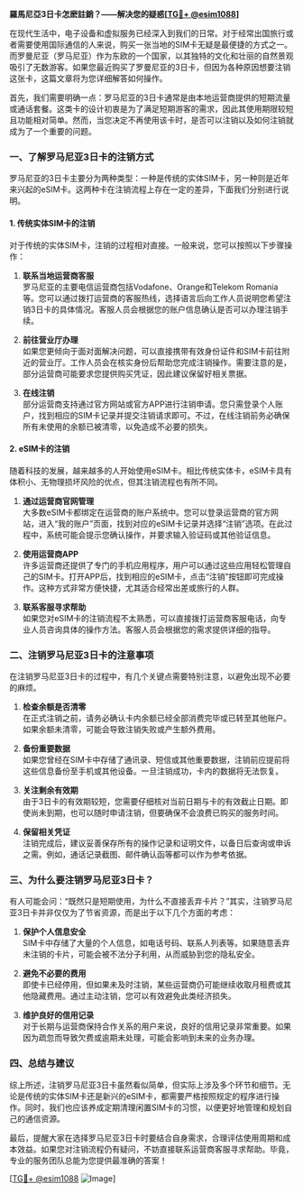 **羅馬尼亞3日卡怎麽註銷？——解决您的疑惑[[TG💪+ @esim1088](https://t.me/s/esim1088)]**

在现代生活中，电子设备和虚拟服务已经深入到我们的日常。对于经常出国旅行或者需要使用国际通信的人来说，购买一张当地的SIM卡无疑是最便捷的方式之一。而罗曼尼亚（罗马尼亚）作为东欧的一个国家，以其独特的文化和壮丽的自然景观吸引了无数游客。如果您最近购买了罗曼尼亚的3日卡，但因为各种原因想要注销这张卡，这篇文章将为您详细解答如何操作。

首先，我们需要明确一点：罗马尼亚的3日卡通常是由本地运营商提供的短期流量或通话套餐。这类卡的设计初衷是为了满足短期游客的需求，因此其使用期限较短且功能相对简单。然而，当您决定不再使用该卡时，是否可以注销以及如何注销就成为了一个重要的问题。

### **一、了解罗马尼亚3日卡的注销方式**

罗马尼亚的3日卡主要分为两种类型：一种是传统的实体SIM卡，另一种则是近年来兴起的eSIM卡。这两种卡在注销流程上存在一定的差异，下面我们分别进行说明。

#### **1. 传统实体SIM卡的注销**
对于传统的实体SIM卡，注销的过程相对直接。一般来说，您可以按照以下步骤操作：

1. **联系当地运营商客服**  
   罗马尼亚的主要电信运营商包括Vodafone、Orange和Telekom Romania等。您可以通过拨打运营商的客服热线，选择语言后向工作人员说明您希望注销3日卡的具体情况。客服人员会根据您的账户信息确认是否可以办理注销手续。

2. **前往营业厅办理**  
   如果您更倾向于面对面解决问题，可以直接携带有效身份证件和SIM卡前往附近的营业厅。工作人员会在核实身份后帮助您完成注销操作。需要注意的是，部分运营商可能要求您提供购买凭证，因此建议保留好相关票据。

3. **在线注销**  
   部分运营商支持通过官方网站或官方APP进行注销申请。您只需登录个人账户，找到相应的SIM卡记录并提交注销请求即可。不过，在线注销前务必确保所有未使用的余额已被清零，以免造成不必要的损失。

#### **2. eSIM卡的注销**
随着科技的发展，越来越多的人开始使用eSIM卡。相比传统实体卡，eSIM卡具有体积小、无物理损坏风险的优点，但其注销流程也有所不同。

1. **通过运营商官网管理**  
   大多数eSIM卡都绑定在运营商的账户系统中。您可以登录运营商的官方网站，进入“我的账户”页面，找到对应的eSIM卡记录并选择“注销”选项。在此过程中，系统可能会提示您确认操作，并要求输入验证码或其他验证信息。

2. **使用运营商APP**  
   许多运营商还提供了专门的手机应用程序，用户可以通过这些应用轻松管理自己的SIM卡。打开APP后，找到相应的eSIM卡，点击“注销”按钮即可完成操作。这种方式非常方便快捷，尤其适合经常出差或旅行的人群。

3. **联系客服寻求帮助**  
   如果您对eSIM卡的注销流程不太熟悉，可以直接拨打运营商客服电话，向专业人员咨询具体的操作方法。客服人员会根据您的需求提供详细的指导。

### **二、注销罗马尼亚3日卡的注意事项**

在注销罗马尼亚3日卡的过程中，有几个关键点需要特别注意，以避免出现不必要的麻烦。

1. **检查余额是否清零**  
   在正式注销之前，请务必确认卡内余额已经全部消费完毕或已转至其他账户。如果余额未清零，可能会导致注销失败或产生额外费用。

2. **备份重要数据**  
   如果您曾经在SIM卡中存储了通讯录、短信或其他重要数据，注销前应提前将这些信息备份至手机或其他设备。一旦注销成功，卡内的数据将无法恢复。

3. **关注剩余有效期**  
   由于3日卡的有效期较短，您需要仔细核对当前日期与卡的有效截止日期。即使尚未到期，也可以随时申请注销，但要确保不会浪费已购买的服务时间。

4. **保留相关凭证**  
   注销完成后，建议妥善保存所有的操作记录和证明文件，以备日后查询或申诉之需。例如，通话记录截图、邮件确认函等都可以作为参考依据。

### **三、为什么要注销罗马尼亚3日卡？**

有人可能会问：“既然只是短期使用，为什么不直接丢弃卡片？”其实，注销罗马尼亚3日卡并非仅仅为了节省资源，而是出于以下几个方面的考虑：

1. **保护个人信息安全**  
   SIM卡中存储了大量的个人信息，如电话号码、联系人列表等。如果随意丢弃未注销的卡片，可能会被不法分子利用，从而威胁到您的隐私安全。

2. **避免不必要的费用**  
   即使卡已经停用，但如果未及时注销，某些运营商仍可能继续收取月租费或其他隐藏费用。通过主动注销，您可以有效避免此类经济损失。

3. **维护良好的信用记录**  
   对于长期与运营商保持合作关系的用户来说，良好的信用记录非常重要。如果因为疏忽而导致欠费或逾期未处理，可能会影响到未来的业务办理。

### **四、总结与建议**

综上所述，注销罗马尼亚3日卡虽然看似简单，但实际上涉及多个环节和细节。无论是传统的实体SIM卡还是新兴的eSIM卡，都需要严格按照规定的程序进行操作。同时，我们也应该养成定期清理闲置SIM卡的习惯，以便更好地管理和规划自己的通信资源。

最后，提醒大家在选择罗马尼亚3日卡时要结合自身需求，合理评估使用周期和成本效益。如果您对注销流程仍有疑问，不妨直接联系运营商客服寻求帮助。毕竟，专业的服务团队总能为您提供最准确的答案！

[[TG💪+ @esim1088](https://t.me/s/esim1088) ![Image](https://i.postimg.cc/4NQfJmqS/Snipaste-2025-05-13-00-14-12.png)]